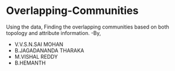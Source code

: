 # Overlapping-Communities
Using the data, Finding the overlapping communities based on both topology and attribute information.
-By,
* V.V.S.N.SAI MOHAN
* B.JAGADANANDA THARAKA
* M.VISHAL REDDY
* B.HEMANTH

